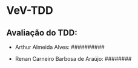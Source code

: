 # VeV-TDD

## Avaliação do TDD:
* Arthur Almeida Alves: ##########
  
* Renan Carneiro Barbosa de Araújo: ########
